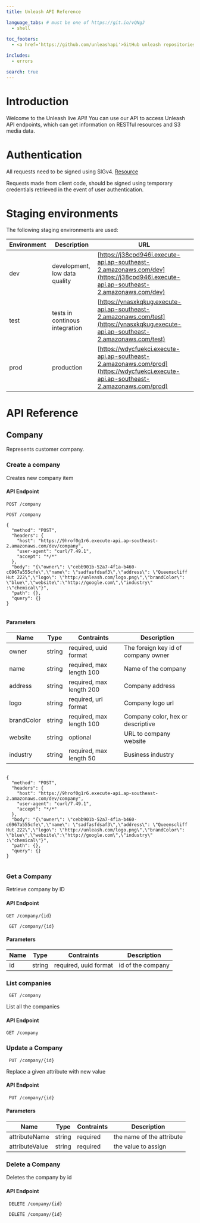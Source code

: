 ```yaml
---
title: Unleash API Reference

language_tabs: # must be one of https://git.io/vQNgJ
  - shell
  
toc_footers:
  - <a href='https://github.com/unleashapi'>GitHub unleash repositories</a>

includes:
  - errors

search: true
---
```


# Introduction

Welcome to the Unleash live API! You can use our API to access Unleash API endpoints, which can get information on RESTful resources and S3 media data.

# Authentication

All requests need to be signed using SIGv4.  [Resource](http://docs.aws.amazon.com/general/latest/gr/sigv4_signing.html)

Requests made from client code, should be signed using temporary credentials retrieved in the event of user authentication.

# Staging environments

The following staging environments are used:

Environment | Description | URL
-------------- | -------------- | --------------
dev | development, low data quality | [https://j38cpd946i.execute-api.ap-southeast-2.amazonaws.com/dev](https://j38cpd946i.execute-api.ap-southeast-2.amazonaws.com/dev)
test |  tests in continous integration | [https://ynasxkqkug.execute-api.ap-southeast-2.amazonaws.com/test](https://ynasxkqkug.execute-api.ap-southeast-2.amazonaws.com/test)
prod |  production  | [https://wdycfuekci.execute-api.ap-southeast-2.amazonaws.com/prod](https://wdycfuekci.execute-api.ap-southeast-2.amazonaws.com/prod)

# API Reference


## Company

Represents customer company.

### Create a company

Creates new company item

#### API Endpoint

`POST /company`

``` 
POST /company 

{
  "method": "POST",
  "headers": {
    "host": "https://9hrof0g1r6.execute-api.ap-southeast-2.amazonaws.com/dev/company",
    "user-agent": "curl/7.49.1",
    "accept": "*/*"
  },
  "body": "{\"owner\": \"cebb901b-52a7-4f1a-b460-c6967a555cfe\",\"name\": \"sadfasfdsaf3\",\"address\": \"Queenscliff Hut 222\",\"logo\": \"http://unleash.com/logo.png\",\"brandColor\": \"blue\",\"website\":\"http://google.com\",\"industry\" :\"chemical\"}",
  "path": {},
  "query": {}
}


```



#### Parameters

Name | Type | Contraints | Description
--------|-------|--------- | ------
owner | string | required, uuid format| The foreign key id of company owner
name | string | required, max length 100 | Name of the company
address | string | required, max length 200 | Company address
logo | string | required, url format| Company logo url 
brandColor | string | required, max length 100 | Company color, hex or descriptive
website | string | optional  | URL to company website
industry | string | required, max length 50| Business industry


``` 

{
  "method": "POST",
  "headers": {
    "host": "https://9hrof0g1r6.execute-api.ap-southeast-2.amazonaws.com/dev/company",
    "user-agent": "curl/7.49.1",
    "accept": "*/*"
  },
  "body": "{\"owner\": \"cebb901b-52a7-4f1a-b460-c6967a555cfe\",\"name\": \"sadfasfdsaf3\",\"address\": \"Queenscliff Hut 222\",\"logo\": \"http://unleash.com/logo.png\",\"brandColor\": \"blue\",\"website\":\"http://google.com\",\"industry\" :\"chemical\"}",
  "path": {},
  "query": {}
}


```

### Get a Company

Retrieve company by ID

#### API Endpoint

 `GET /company/{id}`

```
 GET /company/{id}
```


#### Parameters

Name | Type | Contraints | Description
--------|-------|--------- | ------
id | string | required, uuid format| id of the company



### List companies

```
 GET /company
```
List all the companies
#### API Endpoint

 `GET /company`

### Update a Company

 
```
 PUT /company/{id}
```
Replace a given attribute with new value


#### API Endpoint

 ` PUT /company/{id}`
 
#### Parameters
Name | Type | Contraints | Description
--------|-------|--------- | ------
attributeName | string | required| the name of the attribute
attributeValue | string | required| the value to assign


### Delete a Company

Deletes the company by id

#### API Endpoint

 ` DELETE /company/{id}`
 
```
 DELETE /company/{id}
```


